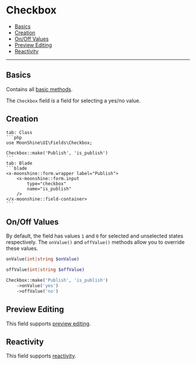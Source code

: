 # Checkbox

- [Basics](#basics)
- [Creation](#make)
- [On/Off Values](#on-off)
- [Preview Editing](#preview-edit)
- [Reactivity](#reactive)

---

<a name="basics"></a>
## Basics

Contains all [basic methods](/docs/{{version}}/fields/basic-methods).

The `Checkbox` field is a field for selecting a yes/no value.

<a name="make"></a>
## Creation

~~~tabs
tab: Class
```php
use MoonShine\UI\Fields\Checkbox;

Checkbox::make('Publish', 'is_publish')
```
tab: Blade
```blade
<x-moonshine::form.wrapper label="Publish">
    <x-moonshine::form.input
        type="checkbox"
        name="is_publish"
    />
</x-moonshine::field-container>
```
~~~

<a name="on-off"></a>
## On/Off Values

By default, the field has values `1` and `0` for selected and unselected states respectively.
The `onValue()` and `offValue()` methods allow you to override these values.

```php
onValue(int|string $onValue)
```

```php
offValue(int|string $offValue)
```

```php
Checkbox::make('Publish', 'is_publish')
    ->onValue('yes')
    ->offValue('no')
```

<a name="preview-edit"></a>
## Preview Editing

This field supports [preview editing](/docs/{{version}}/fields/basic-methods#preview-edit).

<a name="reactive"></a>
## Reactivity

This field supports [reactivity](/docs/{{version}}/fields/basic-methods#reactive).
